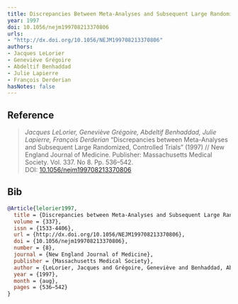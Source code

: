 ```yaml
---
title: Discrepancies Between Meta-Analyses and Subsequent Large Randomized, Controlled Trials
year: 1997
doi: 10.1056/nejm199708213370806
urls:
- "http://dx.doi.org/10.1056/NEJM199708213370806"
authors:
- Jacques LeLorier
- Geneviève Grégoire
- Abdeltif Benhaddad
- Julie Lapierre
- François Derderian
hasNotes: false
---
```


## Reference

> <i>Jacques LeLorier, Geneviève Grégoire, Abdeltif Benhaddad, Julie Lapierre, François Derderian</i> “Discrepancies between Meta-Analyses and Subsequent Large Randomized, Controlled Trials” (1997) // New England Journal of Medicine. Publisher: Massachusetts Medical Society. Vol.&nbsp;337. No&nbsp;8. Pp.&nbsp;536–542. DOI:&nbsp;<a href='https://doi.org/10.1056/nejm199708213370806'>10.1056/nejm199708213370806</a>

## Bib

```bib
@Article{lelorier1997,
  title = {Discrepancies between Meta-Analyses and Subsequent Large Randomized, Controlled Trials},
  volume = {337},
  issn = {1533-4406},
  url = {http://dx.doi.org/10.1056/NEJM199708213370806},
  doi = {10.1056/nejm199708213370806},
  number = {8},
  journal = {New England Journal of Medicine},
  publisher = {Massachusetts Medical Society},
  author = {LeLorier, Jacques and Grégoire, Geneviève and Benhaddad, Abdeltif and Lapierre, Julie and Derderian, François},
  year = {1997},
  month = {aug},
  pages = {536–542}
}
```
